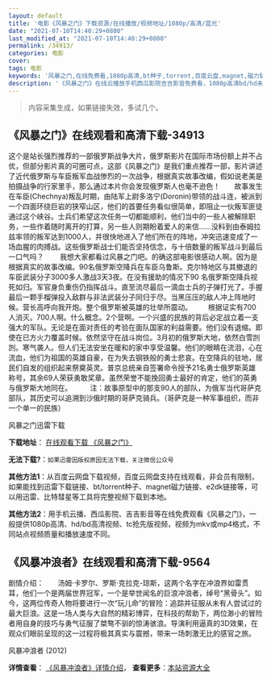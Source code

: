```yaml
---
layout: default
title: '电影《风暴之门》下载资源/在线播放/视频地址/1080p/高清/蓝光'
date: "2021-07-10T14:40:29+0800"
last_modified_at: "2021-07-10T14:40:29+0800"
permalink: /34913/
categories: 电影
cover:
tags: 电影
keywords: '风暴之门,在线免费看,1080p高清,bt种子,torrent,百度云盘,magnet,磁力链,迅雷下载资源'
description: '《风暴之门》在线云播放手机西瓜影院吉吉影音免费看，1080p高清bd/hd未删减完整版和tc抢先枪版，mkv/mp4格式，附带bt/torrent种子、magnet/磁力链、百度云盘、网盘资源迅雷下载链接'
---
```


>内容采集生成，如果链接失效，多试几个。


## 《风暴之门》在线观看和高清下载-34913

这个是站长强烈推荐的一部俄罗斯战争大片，俄罗斯影片在国际市场份额上并不占优，但部分影片真的可圈可点，这部《风暴之门》是我们重点推荐一部，影片讲述了近代俄罗斯与车臣叛军血战惨烈的一次战争，根据真实故事改编，假如说老美是拍摄战争的行家里手，那么通过本片你会发现俄罗斯人也毫不逊色！</span>　　故事发生在车臣(Chechnya)叛乱时期，由陆军上尉多洛宁(Doronin)带领的战斗连，被派到一个四面环绕巨岩的狭窄山区，他们的首要任务看似很简单，即阻止一伙叛军匪徒通过这个峡谷。士兵们希望这次任务一切都能顺利，他们当中的一些人被解除职务，一些作着随时离开的打算，另一些人则期盼着爱人的来信&hellip;…没料到由泰姆拉兹率领的叛军达到1000人，并很快地进入了他们所在的阵地，冲突迅速变成了一场血腥的肉搏战。这些俄罗斯战士们能否坚持信念，与十倍数量的叛军战斗到最后一口气吗？ 　　我想大家都看过风暴之门吧。的确这部电影很感动人啊。因为是根据真实的故事改编。90名俄罗斯空降兵在车臣乌鲁斯。克尔特地区与其撤退的车臣武装分子3000多人激战3天3夜。在没有援助的情况下90 名俄罗斯空降兵视死如归。军官身负重伤仍指挥战斗。直至流尽最后一滴血士兵的子弹打光了。手握最后一颗手榴弹投入敌群与非法武装分子同归于尽。当黑压压的敌人冲上阵地时候。营长高呼向我开炮。整个俄罗斯被英雄的壮举所震动。 　　根据证实有700人消灭。700人啊。什么概念。2个营啊。一个兴盛的民族的背后必定战立着一支强大的军队。无论是在面对责任的考验在面队国家的利益需要。他们没有退缩。即使在已方火力覆盖时候。依然坚守在战斗岗位。3月初的俄罗斯大地，依然白雪剀剀。寒气袭人。但人们无法安坐在暖和的家中享受温馨。他们的眼睛在流泪，心在流血，他们为祖国的英雄自豪，在为失去钢铁般的勇士悲哀。在空降兵的驻地，居民们自发的组织起来祭奠英灵。普京总统亲自签署命令授予21名勇士俄罗斯英雄称号，其余69人荣获勇敢奖章。虽然荣誉不能挽回勇士最好的肯定，他们的英勇与俄罗斯大地同在。&nbsp; 　　注：故事原型中的那支90人的部队，为俄军当代哥萨克部队，其历史可以追溯到沙俄时期的哥萨克骑兵。（哥萨克是一种军事组织，而非一个单一的民族）


风暴之门迅雷下载

**下载地址**： [在线观看下载 《风暴之门》](https://www.993dy.com//vod-detail-id-14030.html) 


**无法下载?**：`如果迅雷因版权原因无法下载，关注微信公众号 `

**其他方法1**：从百度云网盘下载视频，百度云网盘支持在线观看，非会员有限制，如果能找到迅雷下载链接、bt/torrent种子、magnet磁力链接、e2dk链接等，可以用迅雷、比特彗星等工具将完整视频下载到本地。

**其他方法2**：用手机云播、西瓜影院、吉吉影音等在线免费观看《风暴之门》，一般提供1080p高清、hd/bd高清视频、tc抢先版视频，视频为mkv或mp4格式，不同站点视频质量和播放速度不同。


## 《风暴冲浪者》在线观看和高清下载-9564

剧情介绍：　　汤姆·卡罗尔、罗斯·克拉克-琼斯，这两个名字在冲浪界如雷贯耳，他们一个是两届世界冠军，一个是举世闻名的巨浪冲浪者，绰号“黑骨头”。如今，这两位传奇人物将要进行一次“玩儿命”的冒险：追踪并征服从未有人尝试过的最大巨浪。这是一场人类与大自然的精彩博弈，在科技的帮助下，两位渺小的冒险者用自身的技巧与勇气征服了桀骜不驯的惊涛骇浪。导演利用逼真的3D效果，在观众们眼前呈现的这一过程将极其真实与震撼，带来一场刺激无比的感官之旅。


风暴冲浪者 (2012)

**详情查看**： [《风暴冲浪者》详情介绍](/movie/9564/)， **查看更多**：[本站资源大全](/movie/t/all/)

